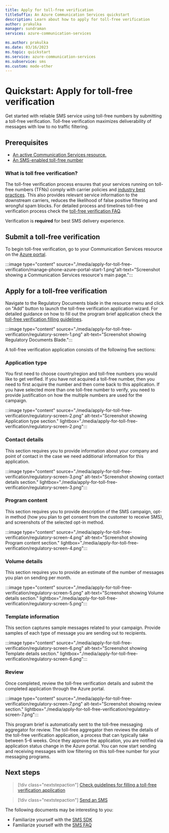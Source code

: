 ```yaml
---
title: Apply for toll-free verification
titleSuffix: An Azure Communication Services quickstart 
description: Learn about how to apply for toll-free verification
author: prakulka
manager: sundraman
services: azure-communication-services

ms.author: prakulka
ms.date: 03/16/2023
ms.topic: quickstart
ms.service: azure-communication-services
ms.subservice: sms
ms.custom: mode-other
---
```

# Quickstart: Apply for toll-free verification
Get started with reliable SMS service using toll-free numbers by submitting a toll-free verification. Toll-free verification maximizes deliverability of messages with low to no traffic filtering.

## Prerequisites
- [An active Communication Services resource.](../create-communication-resource.md)
- [An SMS-enabled toll-free number](../telephony/get-phone-number.md)
  
### What is toll free verification?
The toll-free verification process ensures that your services running on toll-free numbers (TFNs) comply with carrier policies and [industry best practices](../../concepts/sms/messaging-policy.md). This also provides relevant service information to the downstream carriers, reduces the likelihood of false positive filtering and wrongful spam blocks. For detailed process and timelines toll-free verification process check the [toll-free verification FAQ](../../concepts/sms/sms-faq.md#toll-free-verification).

Verification is **required** for best SMS delivery experience.

## Submit a toll-free verification
To begin toll-free verification, go to your Communication Services resource on the [Azure portal](https://portal.azure.com).

:::image type="content" source="./media/apply-for-toll-free-verification/manage-phone-azure-portal-start-1.png"alt-text="Screenshot showing a Communication Services resource's main page.":::

## Apply for a toll-free verification
Navigate to the Regulatory Documents blade in the resource menu and click on "Add" button to launch the toll-free verification application wizard. For detailed guidance on how to fill out the program brief application check the [toll-free verification filling guidelines](../../concepts/sms/toll-free-verification-guidelines.md). 

:::image type="content" source="./media/apply-for-toll-free-verification/regulatory-screen-1.png" alt-text="Screenshot showing Regulatory Documents Blade.":::

A toll-free verification application consists of the following five sections:
### Application type
You first need to choose country/region and toll-free numbers you would like to get verified. If you have not acquired a toll-free number, then you need to first acquire the number and then come back to this application. If you have selected more than one toll-free number to verify, you need to provide justification on how the multiple numbers are used for the campaign. 

:::image type="content" source="./media/apply-for-toll-free-verification/regulatory-screen-2.png" alt-text="Screenshot showing Application type section." lightbox="./media/apply-for-toll-free-verification/regulatory-screen-2.png":::

### Contact details
This section requires you to provide information about your company and point of contact in the case we need additional information for this application.

:::image type="content" source="./media/apply-for-toll-free-verification/regulatory-screen-3.png" alt-text="Screenshot showing contact details section." lightbox="./media/apply-for-toll-free-verification/regulatory-screen-3.png":::

### Program content
This section requires you to provide description of the SMS campaign, opt-in method (how you plan to get consent from the customer to receive SMS), and screenshots of the selected opt-in method.  

:::image type="content" source="./media/apply-for-toll-free-verification/regulatory-screen-4.png" alt-text="Screenshot showing Program content section." lightbox="./media/apply-for-toll-free-verification/regulatory-screen-4.png":::

### Volume details
This section requires you to provide an estimate of the number of messages you plan on sending per month.

:::image type="content" source="./media/apply-for-toll-free-verification/regulatory-screen-5.png" alt-text="Screenshot showing Volume details section." lightbox="./media/apply-for-toll-free-verification/regulatory-screen-5.png":::

### Template information
This section captures sample messages related to your campaign. Provide samples of each type of message you are sending out to recipients.

:::image type="content" source="./media/apply-for-toll-free-verification/regulatory-screen-6.png" alt-text="Screenshot showing Template details section." lightbox="./media/apply-for-toll-free-verification/regulatory-screen-6.png":::

### Review 
Once completed, review the toll-free verification details and submit the completed application through the Azure portal. 

:::image type="content" source="./media/apply-for-toll-free-verification/regulatory-screen-7.png" alt-text="Screenshot showing review section." lightbox="./media/apply-for-toll-free-verification/regulatory-screen-7.png":::
 
This program brief is automatically sent to the toll-free messaging aggregator for review. The toll-free aggregator then reviews the details of the toll-free verification application, a process that can typically take between 5-6 weeks. Once they approve the application, you are notified via application status change in the Azure portal. You can now start sending and receiving messages with low filtering on this toll-free number for your messaging programs.

## Next steps

> [!div class="nextstepaction"]
> [Check guidelines for filling a toll-free verification application](../../concepts/sms/toll-free-verification-guidelines.md)

> [!div class="nextstepaction"]
> [Send an SMS](../sms/send.md)

The following documents may be interesting to you:

- Familiarize yourself with the [SMS SDK](../../concepts/sms/sdk-features.md)
- Familiarize yourself with the [SMS FAQ](../../concepts/sms/sms-faq.md)